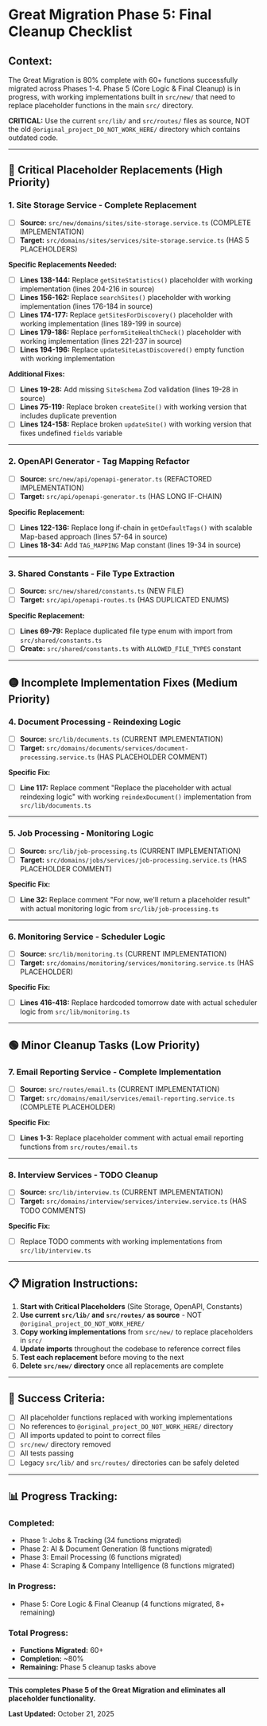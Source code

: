 # Great Migration Phase 5: Final Cleanup Checklist

## **Context:**
The Great Migration is 80% complete with 60+ functions successfully migrated across Phases 1-4. Phase 5 (Core Logic & Final Cleanup) is in progress, with working implementations built in `src/new/` that need to replace placeholder functions in the main `src/` directory.

**CRITICAL:** Use the current `src/lib/` and `src/routes/` files as source, NOT the old `@original_project_DO_NOT_WORK_HERE/` directory which contains outdated code.

---

## **🔴 Critical Placeholder Replacements (High Priority)**

### **1. Site Storage Service - Complete Replacement**
- [ ] **Source:** `src/new/domains/sites/site-storage.service.ts` (COMPLETE IMPLEMENTATION)
- [ ] **Target:** `src/domains/sites/services/site-storage.service.ts` (HAS 5 PLACEHOLDERS)

**Specific Replacements Needed:**
- [ ] **Lines 138-144:** Replace `getSiteStatistics()` placeholder with working implementation (lines 204-216 in source)
- [ ] **Lines 156-162:** Replace `searchSites()` placeholder with working implementation (lines 176-184 in source)
- [ ] **Lines 174-177:** Replace `getSitesForDiscovery()` placeholder with working implementation (lines 189-199 in source)
- [ ] **Lines 179-186:** Replace `performSiteHealthCheck()` placeholder with working implementation (lines 221-237 in source)
- [ ] **Lines 194-196:** Replace `updateSiteLastDiscovered()` empty function with working implementation

**Additional Fixes:**
- [ ] **Lines 19-28:** Add missing `SiteSchema` Zod validation (lines 19-28 in source)
- [ ] **Lines 75-119:** Replace broken `createSite()` with working version that includes duplicate prevention
- [ ] **Lines 124-158:** Replace broken `updateSite()` with working version that fixes undefined `fields` variable

---

### **2. OpenAPI Generator - Tag Mapping Refactor**
- [ ] **Source:** `src/new/api/openapi-generator.ts` (REFACTORED IMPLEMENTATION)
- [ ] **Target:** `src/api/openapi-generator.ts` (HAS LONG IF-CHAIN)

**Specific Replacement:**
- [ ] **Lines 122-136:** Replace long if-chain in `getDefaultTags()` with scalable Map-based approach (lines 57-64 in source)
- [ ] **Lines 18-34:** Add `TAG_MAPPING` Map constant (lines 19-34 in source)

---

### **3. Shared Constants - File Type Extraction**
- [ ] **Source:** `src/new/shared/constants.ts` (NEW FILE)
- [ ] **Target:** `src/api/openapi-routes.ts` (HAS DUPLICATED ENUMS)

**Specific Replacement:**
- [ ] **Lines 69-79:** Replace duplicated file type enum with import from `src/shared/constants.ts`
- [ ] **Create:** `src/shared/constants.ts` with `ALLOWED_FILE_TYPES` constant

---

## **🟡 Incomplete Implementation Fixes (Medium Priority)**

### **4. Document Processing - Reindexing Logic**
- [ ] **Source:** `src/lib/documents.ts` (CURRENT IMPLEMENTATION)
- [ ] **Target:** `src/domains/documents/services/document-processing.service.ts` (HAS PLACEHOLDER COMMENT)

**Specific Fix:**
- [ ] **Line 117:** Replace comment "Replace the placeholder with actual reindexing logic" with working `reindexDocument()` implementation from `src/lib/documents.ts`

---

### **5. Job Processing - Monitoring Logic**
- [ ] **Source:** `src/lib/job-processing.ts` (CURRENT IMPLEMENTATION)
- [ ] **Target:** `src/domains/jobs/services/job-processing.service.ts` (HAS PLACEHOLDER COMMENT)

**Specific Fix:**
- [ ] **Line 32:** Replace comment "For now, we'll return a placeholder result" with actual monitoring logic from `src/lib/job-processing.ts`

---

### **6. Monitoring Service - Scheduler Logic**
- [ ] **Source:** `src/lib/monitoring.ts` (CURRENT IMPLEMENTATION)
- [ ] **Target:** `src/domains/monitoring/services/monitoring.service.ts` (HAS PLACEHOLDER)

**Specific Fix:**
- [ ] **Lines 416-418:** Replace hardcoded tomorrow date with actual scheduler logic from `src/lib/monitoring.ts`

---

## **🟢 Minor Cleanup Tasks (Low Priority)**

### **7. Email Reporting Service - Complete Implementation**
- [ ] **Source:** `src/routes/email.ts` (CURRENT IMPLEMENTATION)
- [ ] **Target:** `src/domains/email/services/email-reporting.service.ts` (COMPLETE PLACEHOLDER)

**Specific Fix:**
- [ ] **Lines 1-3:** Replace placeholder comment with actual email reporting functions from `src/routes/email.ts`

---

### **8. Interview Services - TODO Cleanup**
- [ ] **Source:** `src/lib/interview.ts` (CURRENT IMPLEMENTATION)
- [ ] **Target:** `src/domains/interview/services/interview.service.ts` (HAS TODO COMMENTS)

**Specific Fix:**
- [ ] Replace TODO comments with working implementations from `src/lib/interview.ts`

---

## **📋 Migration Instructions:**

1. **Start with Critical Placeholders** (Site Storage, OpenAPI, Constants)
2. **Use current `src/lib/` and `src/routes/` as source** - NOT `@original_project_DO_NOT_WORK_HERE/`
3. **Copy working implementations** from `src/new/` to replace placeholders in `src/`
4. **Update imports** throughout the codebase to reference correct files
5. **Test each replacement** before moving to the next
6. **Delete `src/new/` directory** once all replacements are complete

---

## **🎯 Success Criteria:**
- [ ] All placeholder functions replaced with working implementations
- [ ] No references to `@original_project_DO_NOT_WORK_HERE/` directory
- [ ] All imports updated to point to correct files
- [ ] `src/new/` directory removed
- [ ] All tests passing
- [ ] Legacy `src/lib/` and `src/routes/` directories can be safely deleted

---

## **📊 Progress Tracking:**

### **Completed:**
- Phase 1: Jobs & Tracking (34 functions migrated)
- Phase 2: AI & Document Generation (8 functions migrated)
- Phase 3: Email Processing (6 functions migrated)
- Phase 4: Scraping & Company Intelligence (8 functions migrated)

### **In Progress:**
- Phase 5: Core Logic & Final Cleanup (4 functions migrated, 8+ remaining)

### **Total Progress:**
- **Functions Migrated:** 60+
- **Completion:** ~80%
- **Remaining:** Phase 5 cleanup tasks above

---

**This completes Phase 5 of the Great Migration and eliminates all placeholder functionality.**

**Last Updated:** October 21, 2025

